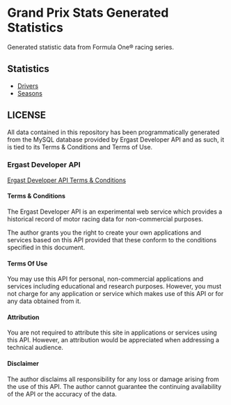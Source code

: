 # Grand Prix Stats Generated Statistics
Generated statistic data from Formula One® racing series.

## Statistics
- [Drivers](/f1/drivers)
- [Seasons](/f1/seasons)

## LICENSE
All data contained in this repository has been programmatically generated from
the MySQL database provided by Ergast Developer API and as such, it is tied to
its Terms & Conditions and Terms of Use.

### Ergast Developer API
[Ergast Developer API Terms & Conditions](http://ergast.com/mrd/terms/)

#### Terms & Conditions
The Ergast Developer API is an experimental web service which provides a historical record of motor racing data for non-commercial purposes.

The author grants you the right to create your own applications and services based on this API provided that these conform to the conditions specified in this document.

#### Terms Of Use
You may use this API for personal, non-commercial applications and services including educational and research purposes. However, you must not charge for any application or service which makes use of this API or for any data obtained from it.

#### Attribution
You are not required to attribute this site in applications or services using this API. However, an attribution would be appreciated when addressing a technical audience.

#### Disclaimer
The author disclaims all responsibility for any loss or damage arising from the use of this API. The author cannot guarantee the continuing availability of the API or the accuracy of the data.
